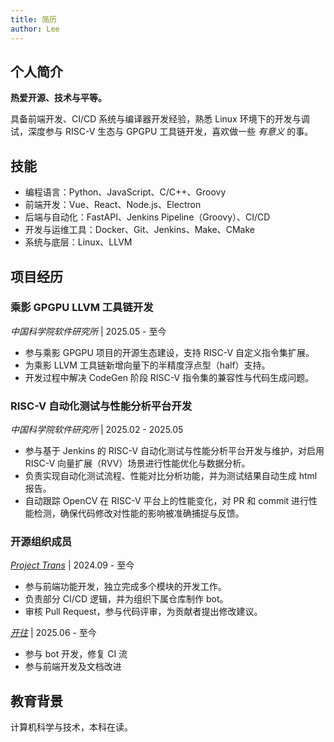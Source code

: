 ```yaml
---
title: 简历
author: Lee
---
```


## 个人简介

**热爱开源、技术与平等。**

具备前端开发、CI/CD 系统与编译器开发经验，熟悉 Linux 环境下的开发与调试，深度参与 RISC-V 生态与 GPGPU 工具链开发，喜欢做一些 _有意义_ 的事。

## 技能

- 编程语言：Python、JavaScript、C/C++、Groovy
- 前端开发：Vue、React、Node.js、Electron
- 后端与自动化：FastAPI、Jenkins Pipeline（Groovy）、CI/CD
- 开发与运维工具：Docker、Git、Jenkins、Make、CMake
- 系统与底层：Linux、LLVM

## 项目经历

### 乘影 GPGPU LLVM 工具链开发

_中国科学院软件研究所_ | 2025.05 - 至今

- 参与乘影 GPGPU 项目的开源生态建设，支持 RISC-V 自定义指令集扩展。
- 为乘影 LLVM 工具链新增向量下的半精度浮点型（half）支持。
- 开发过程中解决 CodeGen 阶段 RISC-V 指令集的兼容性与代码生成问题。

### RISC-V 自动化测试与性能分析平台开发

_中国科学院软件研究所_ | 2025.02 - 2025.05

- 参与基于 Jenkins 的 RISC-V 自动化测试与性能分析平台开发与维护，对启用 RISC-V 向量扩展（RVV）场景进行性能优化与数据分析。
- 负责实现自动化测试流程、性能对比分析功能，并为测试结果自动生成 html 报告。
- 自动跟踪 OpenCV 在 RISC-V 平台上的性能变化，对 PR 和 commit 进行性能检测，确保代码修改对性能的影响被准确捕捉与反馈。

### 开源组织成员

_[Project Trans](https://github.com/project-trans)_ | 2024.09 - 至今

- 参与前端功能开发，独立完成多个模块的开发工作。
- 负责部分 CI/CD 逻辑，并为组织下属仓库制作 bot。
- 审核 Pull Request，参与代码评审，为贡献者提出修改建议。

_[开往](https://github.com/travellings-link/travellings)_ | 2025.06 - 至今

- 参与 bot 开发，修复 CI 流
- 参与前端开发及文档改进

## 教育背景

计算机科学与技术，本科在读。

<!-- 其他不重要的经历，仅作记录。 -->

<!-- ### 小米社区 PK 台板块主持人

_小米社区_ | 2021.08 - 2023.12

- 累计创作内容 470+ 篇，累计互动量 122w+，平均互动量 2600+，单帖最高互动量达 2.8w+，多次打造爆款内容。
-->
